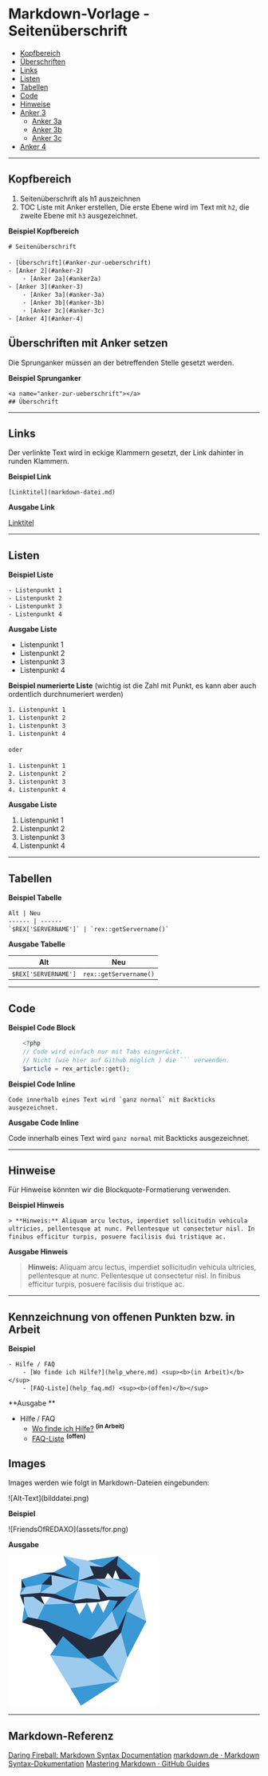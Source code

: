 # Markdown-Vorlage - Seitenüberschrift

-   [Kopfbereich](#kopfbereich)
-   [Überschriften](#ueberschriften)
-   [Links](#links)
-   [Listen](#listen)
-   [Tabellen](#tabellen)
-   [Code](#code)
-   [Hinweise](#hinweise)
-   [Anker 3](#anker-3)
    - [Anker 3a](#anker-3a)
    - [Anker 3b](#anker-3b)
    - [Anker 3c](#anker-3c)
-   [Anker 4](#anker-4)

---

<a name="kopfbereich"></a>
## Kopfbereich

1. Seitenüberschrift als h1 auszeichnen
2. TOC Liste mit Anker erstellen, Die erste Ebene wird im Text mit `h2`, die zweite Ebene mit `h3` ausgezeichnet.

**Beispiel Kopfbereich**

    # Seitenüberschrift

    - [Überschrift](#anker-zur-ueberschrift)
    - [Anker 2](#anker-2)
        - [Anker 2a](#anker2a)
    - [Anker 3](#anker-3)
        - [Anker 3a](#anker-3a)
        - [Anker 3b](#anker-3b)
        - [Anker 3c](#anker-3c)
    - [Anker 4](#anker-4)


<a name="ueberschriften"></a>
## Überschriften mit Anker setzen

Die Sprunganker müssen an der betreffenden Stelle gesetzt werden.

**Beispiel Sprunganker**

    <a name="anker-zur-ueberschrift"></a>
    ## Überschrift

---

<a name="links"></a>
## Links

Der verlinkte Text wird in eckige Klammern gesetzt, der Link dahinter in runden Klammern.

**Beispiel Link**

    [Linktitel](markdown-datei.md)

**Ausgabe Link**

[Linktitel](markdown-datei.md)

---

<a name="listen"></a>
## Listen

**Beispiel Liste**

    - Listenpunkt 1
    - Listenpunkt 2
    - Listenpunkt 3
    - Listenpunkt 4

**Ausgabe Liste**

- Listenpunkt 1
- Listenpunkt 2
- Listenpunkt 3
- Listenpunkt 4

**Beispiel numerierte Liste** (wichtig ist die Zahl mit Punkt, es kann aber auch ordentlich durchnumeriert werden)

    1. Listenpunkt 1
    1. Listenpunkt 2
    1. Listenpunkt 3
    1. Listenpunkt 4

    oder

    1. Listenpunkt 1
    2. Listenpunkt 2
    3. Listenpunkt 3
    4. Listenpunkt 4

**Ausgabe Liste**

1. Listenpunkt 1
2. Listenpunkt 2
3. Listenpunkt 3
4. Listenpunkt 4

---

<a name="tabellen"></a>
## Tabellen

**Beispiel Tabelle**

```
Alt | Neu
------ | ------
`$REX['SERVERNAME']` | `rex::getServername()`
```

**Ausgabe Tabelle**

| Alt                  | Neu                    |
| -------------------- | ---------------------- |
| `$REX['SERVERNAME']` | `rex::getServername()` |

---

<a name="code"></a>
## Code

**Beispiel Code Block**

```php
    <?php
    // Code wird einfach nur mit Tabs eingerückt.
    // Nicht (wie hier auf Github möglich ) die ``` verwenden.
    $article = rex_article::get();
```


**Beispiel Code Inline**

	Code innerhalb eines Text wird `ganz normal` mit Backticks ausgezeichnet.

**Ausgabe Code Inline**

Code innerhalb eines Text wird `ganz normal` mit Backticks ausgezeichnet.

---

<a name="hinweise"></a>
## Hinweise

Für Hinweise könnten wir die Blockquote-Formatierung verwenden.

**Beispiel Hinweis**

    > **Hinweis:** Aliquam arcu lectus, imperdiet sollicitudin vehicula ultricies, pellentesque at nunc. Pellentesque ut consectetur nisl. In finibus efficitur turpis, posuere facilisis dui tristique ac.

**Ausgabe Hinweis**

> **Hinweis:** Aliquam arcu lectus, imperdiet sollicitudin vehicula ultricies, pellentesque at nunc. Pellentesque ut consectetur nisl. In finibus efficitur turpis, posuere facilisis dui tristique ac.

---

## Kennzeichnung von offenen Punkten bzw. in Arbeit

**Beispiel**

    - Hilfe / FAQ
        - [Wo finde ich Hilfe?](help_where.md) <sup><b>(in Arbeit)</b></sup>
        - [FAQ-Liste](help_faq.md) <sup><b>(offen)</b></sup>

**Ausgabe **

- Hilfe / FAQ
    - [Wo finde ich Hilfe?](help_where.md) <sup><b>(in Arbeit)</b></sup>
    - [FAQ-Liste](help_faq.md) <sup><b>(offen)</b></sup>

## Images

Images werden wie folgt in Markdown-Dateien eingebunden:

&#33;&#91;Alt-Text&#93;&#40;bilddatei.png&#41;

**Beispiel**

&#33;&#91;FriendsOfREDAXO&#93;&#40;assets/for.png&#41;

**Ausgabe**

![FriendsOfREDAXO](assets/for.png)

---

## Markdown-Referenz

[Daring Fireball: Markdown Syntax Documentation](https://daringfireball.net/projects/markdown/syntax)
[markdown.de · Markdown Syntax-Dokumentation](http://markdown.de/)
[Mastering Markdown · GitHub Guides](https://guides.github.com/features/mastering-markdown/)
